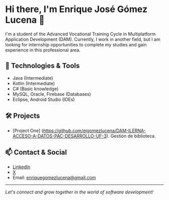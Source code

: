 # Hi there, I'm Enrique José Gómez Lucena 👋

I'm a student of the Advanced Vocational Training Cycle in Multiplatform Application Development (DAM). Currently, I work in another field, but I am looking for internship opportunities to complete my studies and gain experience in this professional area.

## 🚀 Technologies & Tools

- Java (Intermediate)
- Kotlin (Intermediate)
- C# (Basic knowledge)
- MySQL, Oracle, Firebase (Databases)
- Eclipse, Android Studio (IDEs)

## 🛠️ Projects

- [Project One] (https://github.com/ejgomezlucena/DAM-ILERNA-ACCESO-A-DATOS-PAC-DESARROLLO-UF-3). Gestión de biblioteca.
  



## 📫 Contact & Social

- [LinkedIn](https://www.linkedin.com/in/enrique-josé-gómez-lucena-624257320)
- [X](https://x.com/kikeronicus)
- Email: enriquegomezlucena@gmail.com

---

*Let's connect and grow together in the world of software development!*

